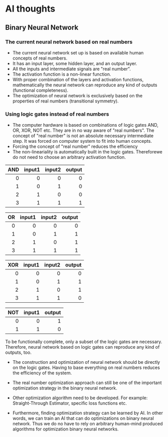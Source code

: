 # AI thoughts

## Binary Neural Network

### The current neural network based on real numbers
- The current neural network set up is based on available human concepts of real numbers.
- It has an input layer, some hidden layer, and an output layer.
- All the inputs and intermediate signals are "real number".
- The activation function is a non-linear function.
- With proper combination of the layers and activation functions, mathematically the neural network can reproduce any kind of outputs (functional completeness).
- The optimization of neural network is exclusively based on the properties of real numbers (transitional symmetry). 

### Using logic gates instead of real numbers
- The computer hardware is based on combinations of logic gates AND, OR, XOR, NOT etc. They are in no way aware of "real numbers". The concept of "real number" is not an absolute necessary intermediate step. It was forced on computer system to fit into human concepts.
- Forcing the concept of "real number" reduces the efficiency
- The non-lineariality is automatically built in the logic gates. Thereforewe do not need to choose an arbitrary activation function.

| AND   |   input1 |   input2 |   output |
|---:|---------:|---------:|---------:|
|  0 |        0 |        0 |        0 |
|  1 |        0 |        1 |        0 |
|  2 |        1 |        0 |        0 |
|  3 |        1 |        1 |        1 |

| OR   |   input1 |   input2 |   output |
|---:|---------:|---------:|---------:|
|  0 |        0 |        0 |        0 |
|  1 |        0 |        1 |        1 |
|  2 |        1 |        0 |        1 |
|  3 |        1 |        1 |        1 |

| XOR   |   input1 |   input2 |   output |
|---:|---------:|---------:|---------:|
|  0 |        0 |        0 |        0 |
|  1 |        0 |        1 |        1 |
|  2 |        1 |        0 |        1 |
|  3 |        1 |        1 |        0 |

| NOT   |   input1  |   output |
|---:|---------:|---------:|
|  0 |        0 |        1 |
|  1 |        1 |        0 |

To be functionally complete, only a subset of the logic gates are necessary. Therefore, neural network based on logic gates can reproduce any kind of outputs, too. 

- The construction and optimization of neural network should be directly on the logic gates. Having to base everything on real numbers reduces the efficiency of the system.
- The real number optimization approach can still be one of the important optimization strategy in the binary neural network.
- Other optimization algorithm need to be developed. For example: Straight-Through Estimator, specific loss functions etc.

- Furthermore, finding optimization strategy can be learned by AI. In other words, we can train an AI that can do optimizations on binary neural network. Thus we do no have to rely on arbitrary human-mind produced algorithms for optimization binary neural networks.


